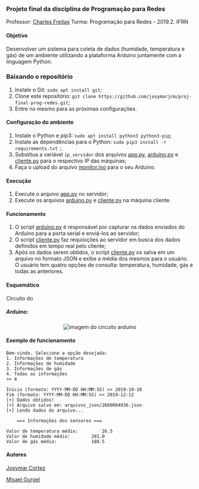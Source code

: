 ### Projeto final da disciplina de Programação para Redes

Professor: [Charles Freitas](https://github.com/charles-freitas/)
Turma: Programação para Redes - 2019.2.
IFRN

#### Objetivo

Desenvolver um sistema para coleta de dados (humidade, temperatura e gás) de um ambiente utilizando a plataforma Arduino juntamente com a linguagem Python.

### Baixando o repositório
1) Instale o Git: ```sudo apt install git```;
2) Clone este repositório: ```git clone https://github.com/josymarjcm/proj-final-prog-redes.git```;
3) Entre no mesmo para as próximas configurações.

#### Configuração do ambiente

1) Instale o Python e pip3: ```sudo apt install python3 python3-pip```;
2) Instale as dependências para o Python: ```sudo pip3 install -r requirements.txt ```;
3) Substitua a variável ```ip_servidor``` dos arquivos [app.py](src/app.py), [arduino.py](src/arduino.py) e [cliente.py](src/cliente.py) para o respectivo IP das máquinas;
4) Faça o upload do arquivo [monitor.ino](arduino/monitor.ino) para o seu Arduino.

#### Execução

1) Execute o arquivo [app.py](src/app.py) no servidor;
2) Execute os arquivos [arduino.py](src/arduino.py) e [cliente.py](src/cliente.py) na máquina cliente.

#### Funcionamento

1) O script [arduino.py](src/arduino.py) é responsável por capturar os dados enviados do Arduino para a porta serial e enviá-los ao servidor;
2) O script [cliente.py](src/cliente.py) faz requisições ao servidor em busca dos dados definidos em tempo real pelo cliente;
3) Após os dados serem obtidos, o script [cliente.py](src/cliente.py) os salva em um arquivo no formato JSON e exibe a média dos mesmos para o usuário. O usuário tem quatro opções de consulta: temperatura, humidade, gás e todas as anteriores.

#### Esquemático

Circuito do <h5>Arduino:</h5>
<p align="center">
    <img src="circuit.jpeg" alt="imagem do circuito arduino">
</p>

#### Exemplo de funcionamento

```
Bem-vindo. Selecione a opção desejada:
1. Informações de temperatura
2. Informações de humidade
3. Informações de gás
4. Todas as informações
>> 4

Início (formato: YYYY-MM-DD HH:MM:SS) >> 2019-10-10
Fim (formato: YYYY-MM-DD HH:MM:SS) >> 2019-12-12
[+] Dados obtidos!
[+] Arquivo salvo em: arquivos_json/2660004936.json
[+] Lendo dados do arquivo...

	=== Informações dos sensores === 

Valor de temperatura médio: 		26.5
Valor de humidade médio: 		201.0
Valor de gás médio: 			188.5

```
#### Autores
[Josymar Cortez](https://github.com/josymarjcm/)

[Misael Gurgel](https://github.com/misaelpraxedes/)
